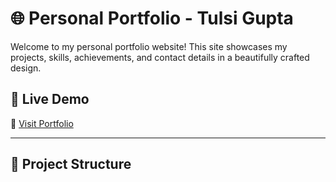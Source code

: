# 🌐 Personal Portfolio - Tulsi Gupta

Welcome to my personal portfolio website! This site showcases my projects, skills, achievements, and contact details in a beautifully crafted design.

## 📸 Live Demo

🔗 [Visit Portfolio](https://personal-portfolio-icek.vercel.app/)

---

## 📁 Project Structure

